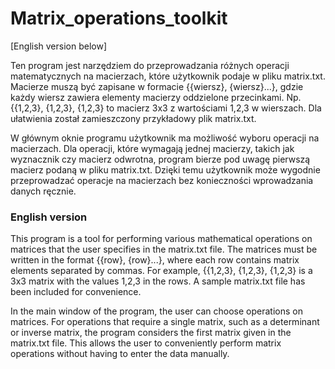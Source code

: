 # Matrix_operations_toolkit

[English version below]

Ten program jest narzędziem do przeprowadzania różnych operacji matematycznych na macierzach, które użytkownik podaje w pliku matrix.txt. Macierze muszą być zapisane w formacie {{wiersz}, {wiersz}...}, gdzie każdy wiersz zawiera elementy macierzy oddzielone przecinkami. Np. {{1,2,3}, {1,2,3}, {1,2,3} to macierz 3x3 z wartościami 1,2,3 w wierszach. Dla ułatwienia został zamieszczony przykładowy plik matrix.txt.

W głównym oknie programu użytkownik ma możliwość wyboru operacji na macierzach. Dla operacji, które wymagają jednej macierzy, takich jak wyznacznik czy macierz odwrotna, program bierze pod uwagę pierwszą macierz podaną w pliku matrix.txt. Dzięki temu użytkownik może wygodnie przeprowadzać operacje na macierzach bez konieczności wprowadzania danych ręcznie.

### English version
This program is a tool for performing various mathematical operations on matrices that the user specifies in the matrix.txt file. The matrices must be written in the format {{row}, {row}...}, where each row contains matrix elements separated by commas. For example, {{1,2,3}, {1,2,3}, {1,2,3} is a 3x3 matrix with the values 1,2,3 in the rows. A sample matrix.txt file has been included for convenience.

In the main window of the program, the user can choose operations on matrices. For operations that require a single matrix, such as a determinant or inverse matrix, the program considers the first matrix given in the matrix.txt file. This allows the user to conveniently perform matrix operations without having to enter the data manually.
